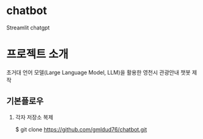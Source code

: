 # chatbot
Streamlit chatgpt 

# 프로젝트 소개 
초거대 언어 모델(Large Language Model, LLM)을 활용한 영천시 관광안내 챗봇 제작

## 기본플로우
1. 각자 저장소 복제

    $ git clone https://github.com/gmldud76/chatbot.git

